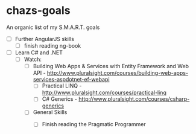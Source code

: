 chazs-goals
===========

An organic list of my S.M.A.R.T. goals

- [ ] Further AngularJS skills
  - [ ] finish reading ng-book
- [ ] Learn C# and .NET
  - [ ] Watch:
    - [ ] Building Web Apps & Services with Entity Framework and Web API - http://www.pluralsight.com/courses/building-web-apps-services-aspdotnet-ef-webapi
      - [ ] Practical LINQ - http://www.pluralsight.com/courses/practical-linq
      - [ ] C# Generics - http://www.pluralsight.com/courses/csharp-generics
    - [ ] General Skills
      - [ ] Finish reading the Pragmatic Programmer

